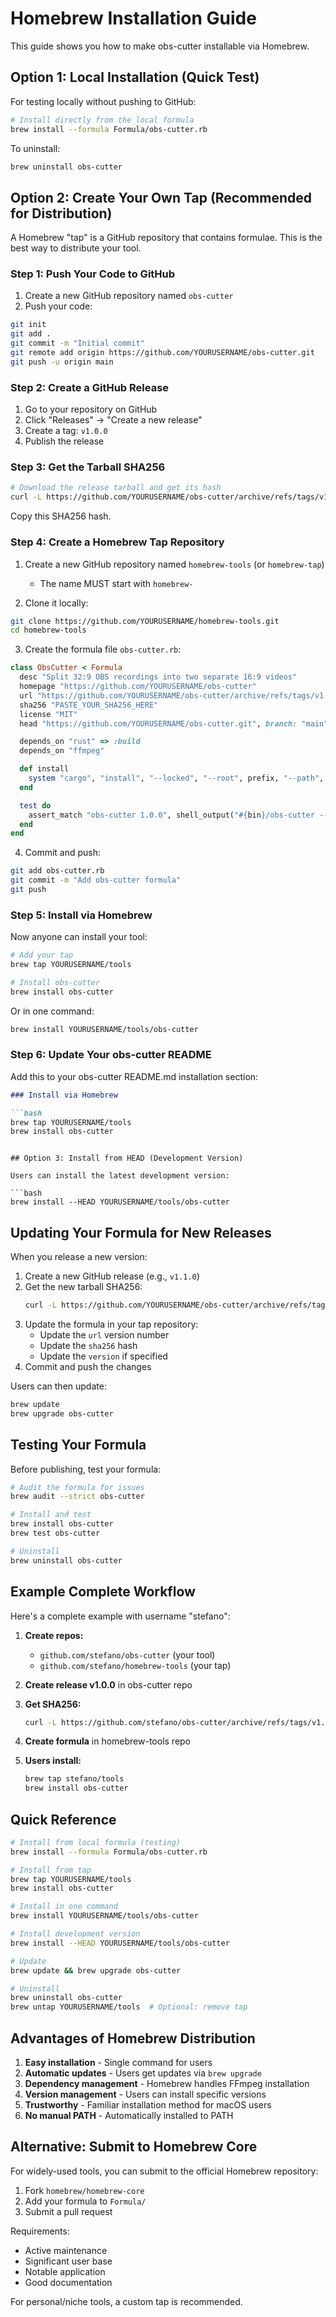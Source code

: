 # Homebrew Installation Guide

This guide shows you how to make obs-cutter installable via Homebrew.

## Option 1: Local Installation (Quick Test)

For testing locally without pushing to GitHub:

```bash
# Install directly from the local formula
brew install --formula Formula/obs-cutter.rb
```

To uninstall:
```bash
brew uninstall obs-cutter
```

## Option 2: Create Your Own Tap (Recommended for Distribution)

A Homebrew "tap" is a GitHub repository that contains formulae. This is the best way to distribute your tool.

### Step 1: Push Your Code to GitHub

1. Create a new GitHub repository named `obs-cutter`
2. Push your code:

```bash
git init
git add .
git commit -m "Initial commit"
git remote add origin https://github.com/YOURUSERNAME/obs-cutter.git
git push -u origin main
```

### Step 2: Create a GitHub Release

1. Go to your repository on GitHub
2. Click "Releases" → "Create a new release"
3. Create a tag: `v1.0.0`
4. Publish the release

### Step 3: Get the Tarball SHA256

```bash
# Download the release tarball and get its hash
curl -L https://github.com/YOURUSERNAME/obs-cutter/archive/refs/tags/v1.0.0.tar.gz | shasum -a 256
```

Copy this SHA256 hash.

### Step 4: Create a Homebrew Tap Repository

1. Create a new GitHub repository named `homebrew-tools` (or `homebrew-tap`)
   - The name MUST start with `homebrew-`

2. Clone it locally:

```bash
git clone https://github.com/YOURUSERNAME/homebrew-tools.git
cd homebrew-tools
```

3. Create the formula file `obs-cutter.rb`:

```ruby
class ObsCutter < Formula
  desc "Split 32:9 OBS recordings into two separate 16:9 videos"
  homepage "https://github.com/YOURUSERNAME/obs-cutter"
  url "https://github.com/YOURUSERNAME/obs-cutter/archive/refs/tags/v1.0.0.tar.gz"
  sha256 "PASTE_YOUR_SHA256_HERE"
  license "MIT"
  head "https://github.com/YOURUSERNAME/obs-cutter.git", branch: "main"

  depends_on "rust" => :build
  depends_on "ffmpeg"

  def install
    system "cargo", "install", "--locked", "--root", prefix, "--path", "."
  end

  test do
    assert_match "obs-cutter 1.0.0", shell_output("#{bin}/obs-cutter --version")
  end
end
```

4. Commit and push:

```bash
git add obs-cutter.rb
git commit -m "Add obs-cutter formula"
git push
```

### Step 5: Install via Homebrew

Now anyone can install your tool:

```bash
# Add your tap
brew tap YOURUSERNAME/tools

# Install obs-cutter
brew install obs-cutter
```

Or in one command:
```bash
brew install YOURUSERNAME/tools/obs-cutter
```

### Step 6: Update Your obs-cutter README

Add this to your obs-cutter README.md installation section:

```markdown
### Install via Homebrew

```bash
brew tap YOURUSERNAME/tools
brew install obs-cutter
```
```

## Option 3: Install from HEAD (Development Version)

Users can install the latest development version:

```bash
brew install --HEAD YOURUSERNAME/tools/obs-cutter
```

## Updating Your Formula for New Releases

When you release a new version:

1. Create a new GitHub release (e.g., `v1.1.0`)
2. Get the new tarball SHA256:
   ```bash
   curl -L https://github.com/YOURUSERNAME/obs-cutter/archive/refs/tags/v1.1.0.tar.gz | shasum -a 256
   ```
3. Update the formula in your tap repository:
   - Update the `url` version number
   - Update the `sha256` hash
   - Update the `version` if specified
4. Commit and push the changes

Users can then update:
```bash
brew update
brew upgrade obs-cutter
```

## Testing Your Formula

Before publishing, test your formula:

```bash
# Audit the formula for issues
brew audit --strict obs-cutter

# Install and test
brew install obs-cutter
brew test obs-cutter

# Uninstall
brew uninstall obs-cutter
```

## Example Complete Workflow

Here's a complete example with username "stefano":

1. **Create repos:**
   - `github.com/stefano/obs-cutter` (your tool)
   - `github.com/stefano/homebrew-tools` (your tap)

2. **Create release v1.0.0** in obs-cutter repo

3. **Get SHA256:**
   ```bash
   curl -L https://github.com/stefano/obs-cutter/archive/refs/tags/v1.0.0.tar.gz | shasum -a 256
   ```

4. **Create formula** in homebrew-tools repo

5. **Users install:**
   ```bash
   brew tap stefano/tools
   brew install obs-cutter
   ```

## Quick Reference

```bash
# Install from local formula (testing)
brew install --formula Formula/obs-cutter.rb

# Install from tap
brew tap YOURUSERNAME/tools
brew install obs-cutter

# Install in one command
brew install YOURUSERNAME/tools/obs-cutter

# Install development version
brew install --HEAD YOURUSERNAME/tools/obs-cutter

# Update
brew update && brew upgrade obs-cutter

# Uninstall
brew uninstall obs-cutter
brew untap YOURUSERNAME/tools  # Optional: remove tap
```

## Advantages of Homebrew Distribution

1. **Easy installation** - Single command for users
2. **Automatic updates** - Users get updates via `brew upgrade`
3. **Dependency management** - Homebrew handles FFmpeg installation
4. **Version management** - Users can install specific versions
5. **Trustworthy** - Familiar installation method for macOS users
6. **No manual PATH** - Automatically installed to PATH

## Alternative: Submit to Homebrew Core

For widely-used tools, you can submit to the official Homebrew repository:

1. Fork `homebrew/homebrew-core`
2. Add your formula to `Formula/`
3. Submit a pull request

Requirements:
- Active maintenance
- Significant user base
- Notable application
- Good documentation

For personal/niche tools, a custom tap is recommended.

